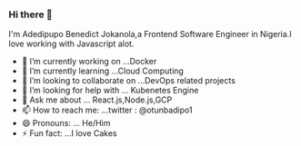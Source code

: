### Hi there 👋
I'm Adedipupo Benedict Jokanola,a Frontend Software Engineer in Nigeria.I love working with Javascript alot.
<!--
**Adedipupo/Adedipupo** is a ✨ _special_ ✨ repository because its `README.md` (this file) appears on your GitHub profile.

Here are some ideas to get you started:
-->
- 🔭 I’m currently working on ...Docker
- 🌱 I’m currently learning ...Cloud Computing
- 👯 I’m looking to collaborate on ...DevOps related projects
- 🤔 I’m looking for help with ... Kubenetes Engine
- 💬 Ask me about ... React.js,Node.js,GCP
- 📫 How to reach me: ...twitter : @otunbadipo1
- 😄 Pronouns: ... He/Him
- ⚡ Fun fact: ...I love Cakes

